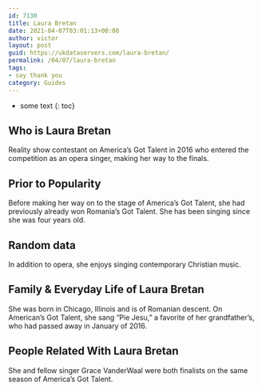 ```yaml
---
id: 7130
title: Laura Bretan
date: 2021-04-07T03:01:13+00:00
author: victor
layout: post
guid: https://ukdataservers.com/laura-bretan/
permalink: /04/07/laura-bretan
tags:
- say thank you
category: Guides
---
```


* some text
{: toc}


## Who is Laura Bretan



Reality show contestant on America&#8217;s Got Talent in 2016 who entered the competition as an opera singer, making her way to the finals.

                
                
                
## Prior to Popularity



Before making her way on to the stage of America&#8217;s Got Talent, she had previously already won Romania&#8217;s Got Talent. She has been singing since she was four years old.

                
                
                
## Random data



In addition to opera, she enjoys singing contemporary Christian music.

                
                
                
## Family & Everyday Life of Laura Bretan



She was born in Chicago, Illinois and is of Romanian descent. On American&#8217;s Got Talent, she sang &#8220;Pie Jesu,&#8221; a favorite of her grandfather&#8217;s, who had passed away in January of 2016.

                
                
                
## People Related With Laura Bretan



She and fellow singer Grace VanderWaal were both finalists on the same season of America&#8217;s Got Talent.

                
              
            
          
          
          
